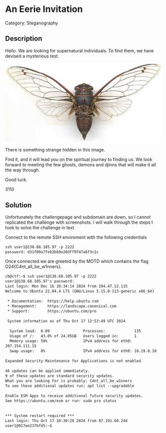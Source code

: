 
# An Eerie Invitation

Category: Steganography

## Description
Hello.  We are looking for supernatural individuals.  To find them, we have devised a mysterious test.

![Cicada](cicada.jpg)

There is something strange hidden in this image.

Find it, and it will lead you on the spiritual journey to finding us.  We look forward to meeting the few ghosts, demons and djinns that will make it all the way through.

Good luck.

3110

## Solution

Unfortunately the challengepage and subdomain are down, so I cannot replicated the challenge with screenshots. I will walk through the steps I took to solve the challenge in text.

Connect to the remote SSH enviroment with the following credentials

```
ssh user1@138.68.105.97 -p 2222
password: d31f00a7feb2b69e20dff9f47a6f3c1c
```

Once connected we are greeted by the MOTD which contains the flag O24{C4nt_all_be_w1nners}.

```
cb@ctf:~$ ssh user1@138.68.105.97 -p 2222
user1@138.68.105.97's password: 
Last login: Mon Dec 16 10:34:14 2024 from 194.47.12.115
Welcome to Ubuntu 22.04.4 LTS (GNU/Linux 5.15.0-113-generic x86_64)

 * Documentation:  https://help.ubuntu.com
 * Management:     https://landscape.canonical.com
 * Support:        https://ubuntu.com/pro

 System information as of Thu Oct 17 12:53:49 UTC 2024

  System load:  0.09               Processes:             135
  Usage of /:   43.0% of 24.05GB   Users logged in:       1
  Memory usage: 58%                IPv4 address for eth0: 207.154.111.15
  Swap usage:   0%                 IPv4 address for eth0: 10.19.0.10

Expanded Security Maintenance for Applications is not enabled.

46 updates can be applied immediately.
9 of these updates are standard security updates.
What you are looking for is probably: C4nt_all_be_w1nners
To see these additional updates run: apt list --upgradable

Enable ESM Apps to receive additional future security updates.
See https://ubuntu.com/esm or run: sudo pro status


*** System restart required ***
Last login: Thu Oct 17 10:30:28 2024 from 87.191.60.244
user1@917ee237bfd5:~$ 
```
